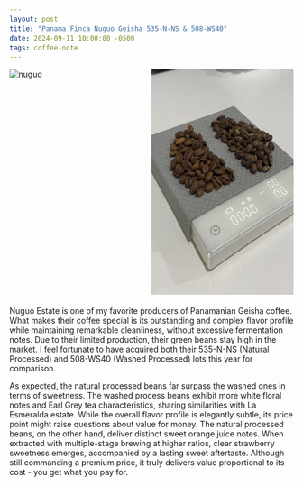 ```yaml
---
layout: post
title: "Panama Finca Nuguo Geisha 535-N-NS & 508-WS40"
date: 2024-09-11 10:00:00 -0500
tags: coffee-note
---
```

<!--more-->
<div style="display: flex; justify-content: space-between; align-items: flex-start; gap: 20px; margin-bottom: 20px;">
<img src="/images/2024-09-11-Panama-Finca-Nuguo-Geisha-535-N-NS-&-508-WS40/Finca-nuguo.JPG" alt="nuguo" style="max-width: 50%; height: 400px;">
  <img src="/images/2024-09-11-Panama-Finca-Nuguo-Geisha-535-N-NS-&-508-WS40/comparison.JPG" alt="compare" style="max-width: 50%; height: 400px;">
</div>

Nuguo Estate is one of my favorite producers of Panamanian Geisha coffee. What makes their coffee special is its outstanding and complex flavor profile while maintaining remarkable cleanliness, without excessive fermentation notes. Due to their limited production, their green beans stay high in the market. I feel fortunate to have acquired both their 535-N-NS (Natural Processed) and 508-WS40 (Washed Processed) lots this year for comparison.

As expected, the natural processed beans far surpass the washed ones in terms of sweetness. The washed process beans exhibit more white floral notes and Earl Grey tea characteristics, sharing similarities with La Esmeralda estate. While the overall flavor profile is elegantly subtle, its price point might raise questions about value for money. The natural processed beans, on the other hand, deliver distinct sweet orange juice notes. When extracted with multiple-stage brewing at higher ratios, clear strawberry sweetness emerges, accompanied by a lasting sweet aftertaste. Although still commanding a premium price, it truly delivers value proportional to its cost - you get what you pay for.